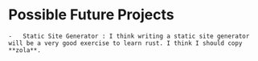 # Possible Future Projects

    -   Static Site Generator : I think writing a static site generator will be a very good exercise to learn rust. I think I should copy **zola**.

